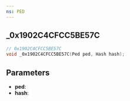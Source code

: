 ```yaml
---
ns: PED
---
```

## _0x1902C4CFCC5BE57C

```c
// 0x1902C4CFCC5BE57C
void _0x1902C4CFCC5BE57C(Ped ped, Hash hash);
```

## Parameters
* **ped**:
* **hash**:
